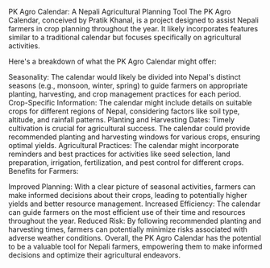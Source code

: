 PK Agro Calendar: A Nepali Agricultural Planning Tool
The PK Agro Calendar, conceived by Pratik Khanal, is a project designed to assist Nepali farmers in crop planning throughout the year. It likely incorporates features similar to a traditional calendar but focuses specifically on agricultural activities.

Here's a breakdown of what the PK Agro Calendar might offer:

Seasonality: The calendar would likely be divided into Nepal's distinct seasons (e.g., monsoon, winter, spring) to guide farmers on appropriate planting, harvesting, and crop management practices for each period.
Crop-Specific Information: The calendar might include details on suitable crops for different regions of Nepal, considering factors like soil type, altitude, and rainfall patterns.
Planting and Harvesting Dates: Timely cultivation is crucial for agricultural success. The calendar could provide recommended planting and harvesting windows for various crops, ensuring optimal yields.
Agricultural Practices: The calendar might incorporate reminders and best practices for activities like seed selection, land preparation, irrigation, fertilization, and pest control for different crops.
Benefits for Farmers:

Improved Planning: With a clear picture of seasonal activities, farmers can make informed decisions about their crops, leading to potentially higher yields and better resource management.
Increased Efficiency: The calendar can guide farmers on the most efficient use of their time and resources throughout the year.
Reduced Risk: By following recommended planting and harvesting times, farmers can potentially minimize risks associated with adverse weather conditions.
Overall, the PK Agro Calendar has the potential to be a valuable tool for Nepali farmers, empowering them to make informed decisions and optimize their agricultural endeavors.
